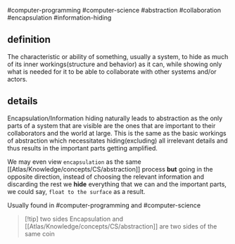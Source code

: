 #computer-programming
#computer-science
#abstraction 
#collaboration 
#encapsulation 
#information-hiding

## definition
The characteristic or ability of something, usually a system, to hide as much of its inner workings(structure and behavior) as it can, while showing only what is needed for it to be able to collaborate with other systems and/or actors.

## details
Encapsulation/Information hiding naturally leads to abstraction as the only parts of a system that are visible are the ones that are important to their collaborators and the world at large. This is the same as the basic workings of abstraction which necessitates hiding(excluding) all irrelevant details and thus results in the important parts getting amplified.

We may even view `encapsulation` as the same [[Atlas/Knowledge/concepts/CS/abstraction]] process **but** going in the opposite direction, instead of choosing the relevant information and discarding the rest we **hide** everything that we can and the important parts, we could say, `float to the surface` as a result.

Usually found in #computer-programming and #computer-science

> [!tip] two sides
> Encapsulation and [[Atlas/Knowledge/concepts/CS/abstraction]] are two sides of the same coin
